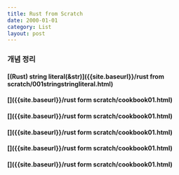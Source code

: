 ```yaml
---
title: Rust from Scratch
date: 2000-01-01
category: List
layout: post
---
```


### 개념 정리

#### [(Rust) string literal(&str)]({{site.baseurl}}/rust from scratch/001stringstringliteral.html)

#### []({{site.baseurl}}/rust form scratch/cookbook01.html)

#### []({{site.baseurl}}/rust form scratch/cookbook01.html)

#### []({{site.baseurl}}/rust form scratch/cookbook01.html)

#### []({{site.baseurl}}/rust form scratch/cookbook01.html)

#### []({{site.baseurl}}/rust form scratch/cookbook01.html)
